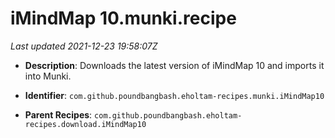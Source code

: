 # iMindMap 10.munki.recipe

_Last updated 2021-12-23 19:58:07Z_

- **Description**: Downloads the latest version of iMindMap 10 and imports it into Munki.

- **Identifier**: `com.github.poundbangbash.eholtam-recipes.munki.iMindMap10`

- **Parent Recipes**: `com.github.poundbangbash.eholtam-recipes.download.iMindMap10`